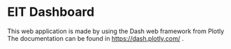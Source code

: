 # EIT Dashboard

This web application is made by using the Dash web framework from Plotly
The documentation can be found in https://dash.plotly.com/ .
